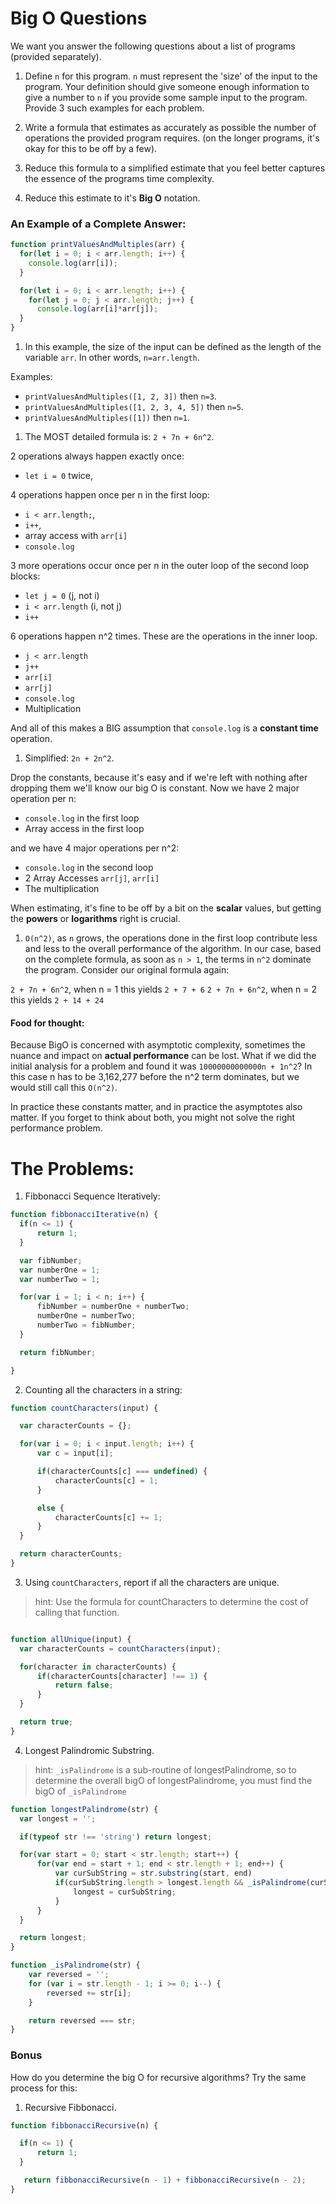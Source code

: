 # Big O Questions

We want you answer the following questions about a list of programs (provided separately).

1. Define `n` for this program. `n` must represent the 'size' of the input to the program. Your definition should give someone enough information to give a number to `n` if you provide some sample input to the program. Provide 3 such examples for each problem.

1. Write a formula that estimates as accurately as possible the number of operations the provided program requires. (on the longer programs, it's okay for this to be off by a few).

1. Reduce this formula to a simplified estimate that you feel better captures the essence of the programs time complexity.

1. Reduce this estimate to it's __Big O__ notation.

### An Example of a Complete Answer:

```js
function printValuesAndMultiples(arr) {
  for(let i = 0; i < arr.length; i++) {
    console.log(arr[i]);
  }

  for(let i = 0; i < arr.length; i++) {
    for(let j = 0; j < arr.length; j++) {
      console.log(arr[i]*arr[j]);
  }
}
```

1. In this example, the size of the input can be defined as the length of the variable `arr`. In other words, `n=arr.length`.

  Examples:
  * `printValuesAndMultiples([1, 2, 3])` then `n=3`.
  * `printValuesAndMultiples([1, 2, 3, 4, 5])` then `n=5`.
  * `printValuesAndMultiples([1])` then `n=1`.  

1. The MOST detailed formula is: `2 + 7n + 6n^2`.   

  2 operations always happen exactly once:
   * `let i = 0` twice,

  4 operations happen once per n in the first loop:
  * `i < arr.length;`,
  * `i++`,
  * array access with `arr[i]`
  * `console.log`

  3 more operations occur once per n in the outer loop of the second loop blocks:
  * `let j = 0` (j, not i)
  * `i < arr.length` (i, not j)
  * `i++`

  6 operations happen n^2 times. These are the operations in the inner loop.
  * `j < arr.length`
  * `j++`
  * `arr[i]`
  * `arr[j]`
  * `console.log`
  * Multiplication

  And all of this makes a BIG assumption that `console.log` is a __constant time__ operation.

1. Simplified: `2n + 2n^2`.

  Drop the constants, because it's easy and if we're left with nothing after dropping them we'll know our big O is constant. Now we have 2 major operation per n:
  * `console.log` in the first loop
  * Array access in the first loop

  and we have 4 major operations per n^2:
  * `console.log` in the second loop
  * 2 Array Accesses `arr[j]`, `arr[i]`
  * The multiplication

  When estimating, it's fine to be off by a bit on the __scalar__ values, but getting the __powers__ or __logarithms__ right is crucial.

1. `O(n^2)`, as `n` grows, the operations done in the first loop contribute less and less to the overall performance of the algorithm. In our case, based on the complete formula, as soon as `n > 1`, the terms in `n^2` dominate the program. Consider our original formula again:

`2 + 7n + 6n^2`, when n = 1 this yields `2 + 7 + 6`
`2 + 7n + 6n^2`, when n = 2 this yields `2 + 14 + 24`

#### Food for thought:

Because BigO is concerned with asymptotic complexity, sometimes the nuance and impact on __actual performance__ can be lost. What if we did the initial analysis for a problem and found it was `10000000000000n + 1n^2`? In this case n has to be 3,162,277 before the n^2 term dominates, but we would still call this `O(n^2)`.

In practice these constants matter, and in practice the asymptotes also matter. If you forget to think about both, you might not solve the right performance problem.

# The Problems:

1. Fibbonacci Sequence Iteratively:

  ```js
  function fibbonacciIterative(n) {
  	if(n <= 1) {
  		return 1;
  	}

  	var fibNumber;
  	var numberOne = 1;
  	var numberTwo = 1;

  	for(var i = 1; i < n; i++) {
  		fibNumber = numberOne + numberTwo;
  		numberOne = numberTwo;
  		numberTwo = fibNumber;
  	}

  	return fibNumber;

  }
  ```

2. Counting all the characters in a string:

  ```js
  function countCharacters(input) {

  	var characterCounts = {};

  	for(var i = 0; i < input.length; i++) {
  		var c = input[i];

  		if(characterCounts[c] === undefined) {
  			characterCounts[c] = 1;
  		}

  		else {
  			characterCounts[c] += 1;
  		}
  	}

  	return characterCounts;
  }
  ```

3. Using `countCharacters`, report if all the characters are unique.
  > hint: Use the formula for countCharacters to determine the cost of calling that function.

  ```js

  function allUnique(input) {
  	var characterCounts = countCharacters(input);

  	for(character in characterCounts) {
  		if(characterCounts[character] !== 1) {
  			return false;
  		}
  	}

  	return true;
  }
  ```

4. Longest Palindromic Substring.
> hint: `_isPalindrome` is a sub-routine of longestPalindrome, so to determine the overall bigO of longestPalindrome, you must find the bigO of `_isPalindrome`

  ```js
  function longestPalindrome(str) {
    var longest = '';

    if(typeof str !== 'string') return longest;

    for(var start = 0; start < str.length; start++) {
        for(var end = start + 1; end < str.length + 1; end++) {
            var curSubString = str.substring(start, end)
            if(curSubString.length > longest.length && _isPalindrome(curSubString)) {
                longest = curSubString;
            }
        }
    }

    return longest;
  }

  function _isPalindrome(str) {
      var reversed = '';
      for (var i = str.length - 1; i >= 0; i--) {
          reversed += str[i];
      }

      return reversed === str;
  }
  ```

### Bonus

How do you determine the big O for recursive algorithms? Try the same process for this:

1. Recursive Fibbonacci.
  ```js
  function fibbonacciRecursive(n) {

  	if(n <= 1) {
  		return 1;
  	}

	 return fibbonacciRecursive(n - 1) + fibbonacciRecursive(n - 2);
  }
  ```
